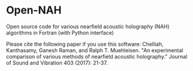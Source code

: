# Open-NAH
Open source code for various nearfield acoustic holography (NAH) algorithms in Fortran (with Python interface)

Please cite the following paper if you use this software:
Chelliah, Kanthasamy, Ganesh Raman, and Ralph T. Muehleisen. "An experimental comparison of various methods of nearfield acoustic holography." Journal of Sound and Vibration 403 (2017): 21-37.
